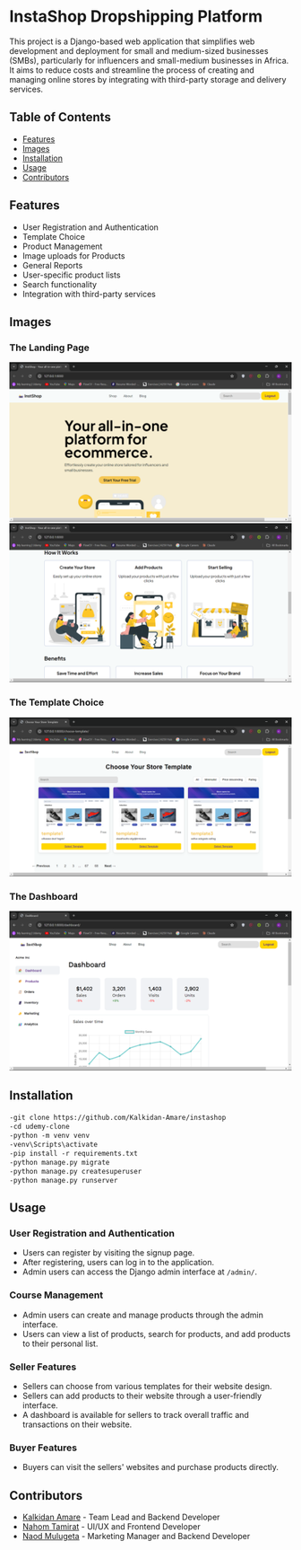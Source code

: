# InstaShop Dropshipping Platform

This project is a Django-based web application that simplifies web development and deployment for small and medium-sized businesses (SMBs), particularly for influencers and small-medium businesses in Africa. It aims to reduce costs and streamline the process of creating and managing online stores by integrating with third-party storage and delivery services.

## Table of Contents

- [Features](#features)
- [Images](#images)
- [Installation](#installation)
- [Usage](#usage)
- [Contributors](#contributors)

## Features

- User Registration and Authentication
- Template Choice
- Product Management
- Image uploads for Products
- General Reports
- User-specific product lists
- Search functionality
- Integration with third-party services

## Images

### The Landing Page
![Landing Page](templates/media/image_readme/landing1.png)
![Landing Page2](templates/media/image_readme/landing2.png)

### The Template Choice
![Template Choice](templates/media/image_readme/template.png)

### The Dashboard
![Dashboard](templates/media/image_readme/dashboard.png)

## Installation

    -git clone https://github.com/Kalkidan-Amare/instashop
    -cd udemy-clone
    -python -m venv venv
    -venv\Scripts\activate
    -pip install -r requirements.txt
    -python manage.py migrate
    -python manage.py createsuperuser
    -python manage.py runserver


## Usage

### User Registration and Authentication

- Users can register by visiting the signup page.
- After registering, users can log in to the application.
- Admin users can access the Django admin interface at `/admin/`.

### Course Management

- Admin users can create and manage products through the admin interface.
- Users can view a list of products, search for products, and add products to their personal list.

### Seller Features

- Sellers can choose from various templates for their website design.
- Sellers can add products to their website through a user-friendly interface.
- A dashboard is available for sellers to track overall traffic and transactions on their website.

### Buyer Features
- Buyers can visit the sellers' websites and purchase products directly.

## Contributors

- [Kalkidan Amare](https://github.com/Kalkidan-Amare) - Team Lead and Backend Developer
- [Nahom Tamirat](https://github.com/TNAHOM) - UI/UX and Frontend Developer
- [Naod Mulugeta](https://github.com/naodmulu) - Marketing Manager and Backend Developer

